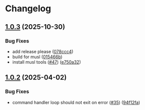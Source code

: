 # Changelog

## [1.0.3](https://github.com/hhanh00/zcash-vote-server/compare/v1.0.2...v1.0.3) (2025-10-30)


### Bug Fixes

* add release please ([078ccc4](https://github.com/hhanh00/zcash-vote-server/commit/078ccc400789f322d1bc2c8fcdb430c64c00b3e1))
* build for musl ([015466b](https://github.com/hhanh00/zcash-vote-server/commit/015466b554ed9bfe0a7ff0e714af74e3c55831c9))
* install musl tools ([#47](https://github.com/hhanh00/zcash-vote-server/issues/47)) ([e750a32](https://github.com/hhanh00/zcash-vote-server/commit/e750a32dda1c70d8e03cdd03be4565c694452946))

## [1.0.2](https://github.com/hhanh00/zcash-vote-server/compare/v1.0.1...v1.0.2) (2025-04-02)


### Bug Fixes

* command handler loop should not exit on error ([#35](https://github.com/hhanh00/zcash-vote-server/issues/35)) ([94f12fa](https://github.com/hhanh00/zcash-vote-server/commit/94f12fa9ec8fbea421ae5dc0045ee15d21891afe))
